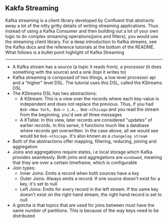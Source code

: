 ## Kakfa Streaming
Kafka streaming is a client library developed by Confluent that abstracts away a lot of the nitty gritty details
of writing streaming applications. Thus instead of using a Kafka Consumer and then building out a lot of your own logic to do complex streaming operations(joins and filters), you would use the streaming client library. For a deep introduction to Kafka streams, see the Kafka docs and the reference tutorials at the bottom of the README. What follows is a bullet point highlight of Kafka Streaming
_____________________________________________________________________________________________________
* A Kafka stream has a source (a topic it reads from), a processor (it does something with the source) and a sink (topi it writes to)
* Kafka streaming is composed of two things, a low level processor api and a "higher" level DSL. The tutorial uses this DSL, called the KStreams DSL
* The KStreams DSL has two abstractions:
    * A KStream: This is a view over the records where each key-value is independent and does not replace the previous. Thus, if you had `Bob->New York, Bob-> L.A., Bob->Chicago` and you read the stream from the beginning, you'd see all three messages
    * A KTable: In this view, later records are considered "updates" of earlier records. In this sense, it functions much like a database where records get overwritten. In the case above, all we would see would be `Bob->Chicago`. It's also known as a `changelog stream`
* Both of the abstractions offer mapping, filtering, reducing, joining and aggregation
* Joins and aggregations require states, i.e local storage which Kafka provides seamlessly. Both joins and aggregations are `windowed`, meaning that they are over a certain timeframe, which is configurable
* Join types:
    * Inner Joins: Emits a record when both sources have a key
    * Outer Joins: Always emits a record. If one source doesn't exist for a key, it's set to null
    * Left Joins: Emits for every record in the left stream. If the same key doesn't exist on the right hand stream, the right hand record is set to null
 * A gotcha is that topics that are used for joins between must have the same number of partitions. This is because of the way keys need to be distributed
